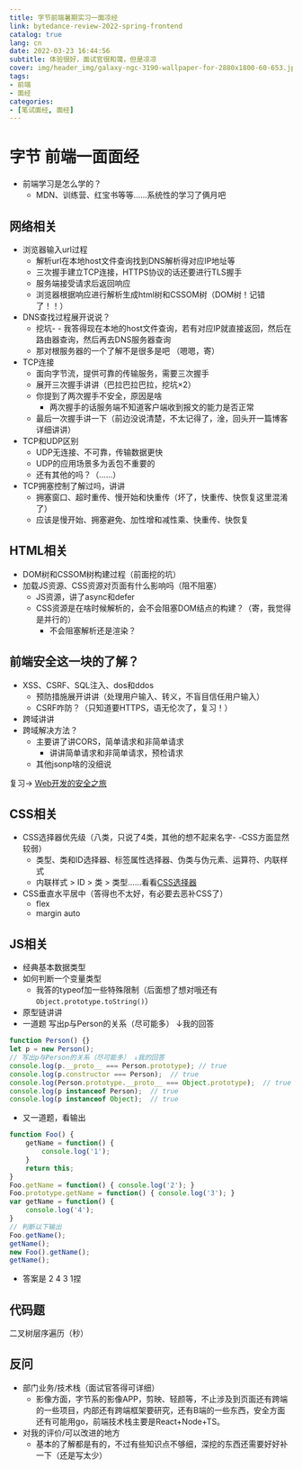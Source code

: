 ```yaml
---
title: 字节前端暑期实习一面凉经
link: bytedance-review-2022-spring-frontend
catalog: true
lang: cn
date: 2022-03-23 16:44:56 
subtitle: 体验很好，面试官很和蔼，但是凉凉
cover: img/header_img/galaxy-ngc-3190-wallpaper-for-2880x1800-60-653.jpg
tags:
- 前端
- 面经
categories:
- [笔试面经, 面经]
---
```


# 字节 前端一面面经
- 前端学习是怎么学的？
    - MDN、训练营、红宝书等等……系统性的学习了俩月吧

## 网络相关
- 浏览器输入url过程
    - 解析url在本地host文件查询找到DNS解析得对应IP地址等
    - 三次握手建立TCP连接，HTTPS协议的话还要进行TLS握手
    - 服务端接受请求后返回响应
    - 浏览器根据响应进行解析生成html树和CSSOM树（DOM树！记错了！！）
- DNS查找过程展开说说？
    - 挖坑- - 我答得现在本地的host文件查询，若有对应IP就直接返回，然后在路由器查询，然后再去DNS服务器查询
    - 那对根服务器的一个了解不是很多是吧 （嗯嗯，寄）
- TCP连接
    - 面向字节流，提供可靠的传输服务，需要三次握手
    - 展开三次握手讲讲（巴拉巴拉巴拉，挖坑×2）
    - 你提到了两次握手不安全，原因是啥
        - 两次握手的话服务端不知道客户端收到报文的能力是否正常
    - 最后一次握手讲一下（前边没说清楚，不太记得了，淦，回头开一篇博客详细讲讲）
- TCP和UDP区别
    - UDP无连接、不可靠，传输数据更快
    - UDP的应用场景多为丢包不重要的
    - 还有其他的吗？（……）
- TCP拥塞控制了解过吗，讲讲
    - 拥塞窗口、超时重传、慢开始和快重传（坏了，快重传、快恢复这里混淆了）
    - 应该是慢开始、拥塞避免、加性增和减性乘、快重传、快恢复 

## HTML相关
- DOM树和CSSOM树构建过程（前面挖的坑）
- 加载JS资源、CSS资源对页面有什么影响吗（阻不阻塞）
    - JS资源，讲了async和defer
    - CSS资源是在啥时候解析的，会不会阻塞DOM结点的构建？（寄，我觉得是并行的）
        - 不会阻塞解析还是渲染？
## 前端安全这一块的了解？ 
- XSS、CSRF、SQL注入、dos和ddos
    - 预防措施展开讲讲（处理用户输入、转义，不盲目信任用户输入）
    - CSRF咋防？（只知道要HTTPS，语无伦次了，复习！）
- 跨域讲讲
- 跨域解决方法？
    - 主要讲了讲CORS，简单请求和非简单请求
        - 讲讲简单请求和非简单请求，预检请求
    - 其他jsonp啥的没细说

复习-> [Web开发的安全之旅](https://ysx.cosine.ren/cn/%E3%80%90%E7%AC%AC%E4%BA%8C%E5%B1%8A%E9%9D%92%E8%AE%AD%E8%90%A5-%E5%AF%92%E5%81%87%E5%89%8D%E7%AB%AF%E5%9C%BA%E3%80%91-%20Web%E5%BC%80%E5%8F%91%E7%9A%84%E5%AE%89%E5%85%A8%E4%B9%8B%E6%97%85/#CSRF%E6%94%BB%E5%87%BB%E9%98%B2%E5%BE%A1)

## CSS相关
- CSS选择器优先级（八类，只说了4类，其他的想不起来名字- -CSS方面显然较弱）
    - 类型、类和ID选择器、标签属性选择器、伪类与伪元素、运算符、内联样式
    - 内联样式 > ID > 类 > 类型……看看[CSS选择器](https://developer.mozilla.org/zh-CN/docs/Learn/CSS/Building_blocks/Selectors)
- CSS垂直水平居中（答得也不太好，有必要去恶补CSS了）
    - flex
    - margin auto


## JS相关
- 经典基本数据类型
- 如何判断一个变量类型
    - 我答的typeof加一些特殊限制（后面想了想对哦还有 `Object.prototype.toString()`）
- 原型链讲讲
- 一道题 写出p与Person的关系（尽可能多） ↓我的回答
```js
function Person() {}
let p = new Person();
// 写出p与Person的关系（尽可能多） ↓我的回答
console.log(p.__proto__ === Person.prototype); // true
console.log(p.constructor === Person);  // true
console.log(Person.prototype.__proto__ === Object.prototype);  // true
console.log(p instanceof Person);  // true
console.log(p instanceof Object);  // true
```
- 又一道题，看输出
```js
function Foo() {
    getName = function() {
        console.log('1');
    }
    return this;
}
Foo.getName = function() { console.log('2'); }
Foo.prototype.getName = function() { console.log('3'); }
var getName = function() {
    console.log('4');
}
// 判断以下输出
Foo.getName();          
getName();              
new Foo().getName();    
getName();             
```
- 答案是 2 4 3 1捏
## 代码题
二叉树层序遍历（秒）
## 反问
- 部门业务/技术栈（面试官答得可详细）
    - 影像方面，字节系的影像APP，剪映、轻颜等，不止涉及到页面还有跨端的一些项目，内部还有跨端框架要研究，还有B端的一些东西，安全方面还有可能用go，前端技术栈主要是React+Node+TS。
- 对我的评价/可以改进的地方
    - 基本的了解都是有的，不过有些知识点不够细，深挖的东西还需要好好补一下（还是写太少）